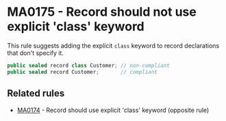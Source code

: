# MA0175 - Record should not use explicit 'class' keyword

This rule suggests adding the explicit `class` keyword to record declarations that don't specify it.

```csharp
public sealed record class Customer; // non-compliant
public sealed record Customer;       // compliant
```

## Related rules

- [MA0174](MA0174.md) - Record should use explicit 'class' keyword (opposite rule)
